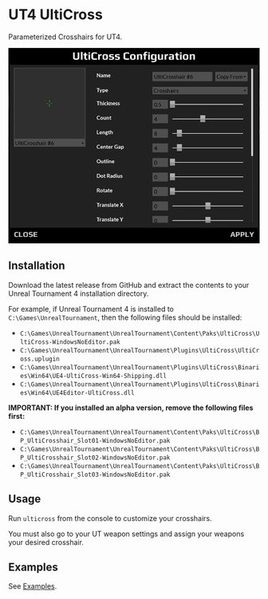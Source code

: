 # UT4 UltiCross

Parameterized Crosshairs for UT4.

![1px Crosshair](Examples/crosshair-1px.png)

## Installation

Download the latest release from GitHub and extract the contents to your
Unreal Tournament 4 installation directory.

For example, if Unreal Tournament 4 is installed to
`C:\Games\UnrealTournament`, then the following files should be installed:

* `C:\Games\UnrealTournament\UnrealTournament\Content\Paks\UltiCross\UltiCross-WindowsNoEditor.pak`
* `C:\Games\UnrealTournament\UnrealTournament\Plugins\UltiCross\UltiCross.uplugin`
* `C:\Games\UnrealTournament\UnrealTournament\Plugins\UltiCross\Binaries\Win64\UE4-UltiCross-Win64-Shipping.dll`
* `C:\Games\UnrealTournament\UnrealTournament\Plugins\UltiCross\Binaries\Win64\UE4Editor-UltiCross.dll`

**IMPORTANT: If you installed an alpha version, remove the following files
first:**

* `C:\Games\UnrealTournament\UnrealTournament\Content\Paks\UltiCross\BP_UltiCrosshair_Slot01-WindowsNoEditor.pak`
* `C:\Games\UnrealTournament\UnrealTournament\Content\Paks\UltiCross\BP_UltiCrosshair_Slot02-WindowsNoEditor.pak`
* `C:\Games\UnrealTournament\UnrealTournament\Content\Paks\UltiCross\BP_UltiCrosshair_Slot03-WindowsNoEditor.pak`


## Usage

Run `ulticross` from the console to customize your crosshairs.

You must also go to your UT weapon settings and assign your weapons your
desired crosshair.


## Examples

See [Examples](Examples/examples.md).
